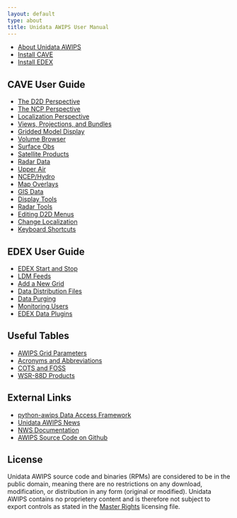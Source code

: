 ```yaml
---
layout: default
type: about
title: Unidata AWIPS User Manual
---
```


<style>
  .benchmark img {
    max-width: 500px;
  }
  .benchmark figcaption {
    font-weight: bold;
    margin-bottom: 16px;
  }
</style>

- <a href="docs/about.html">About Unidata AWIPS</a>
- <a href="docs/install/install-cave.html">Install CAVE</a>
- <a href="docs/install/install-edex.html">Install EDEX</a>

## CAVE User Guide

- <a href="docs/cave/d2d-intro.html">The D2D Perspective</a>
- <a href="docs/cave/ncp.html">The NCP Perspective</a>
- <a href="docs/cave/localization-perspective.html">Localization Perspective</a>
- <a href="docs/cave/d2d-system-menus.html">Views, Projections, and Bundles</a>
- <a href="docs/cave/d2d-grids.html">Gridded Model Display</a>
- <a href="docs/cave/d2d-models.html">Volume Browser</a>
- <a href="docs/cave/d2d-obs.html">Surface Obs</a>
- <a href="docs/cave/d2d-satellite.html">Satellite Products</a>
- <a href="docs/cave/d2d-radar.html">Radar Data</a>
- <a href="docs/cave/d2d-uair.html">Upper Air</a>
- <a href="docs/cave/d2d-hydro.html">NCEP/Hydro</a>
- <a href="docs/cave/d2d-maps.html">Map Overlays</a>
- <a href="docs/cave/d2d-gis.html">GIS Data</a>
- <a href="docs/cave/d2d-tools.html">Display Tools</a>
- <a href="docs/cave/d2d-radar-tools.html">Radar Tools</a>
- <a href="docs/cave/d2d-edit-menus.html">Editing D2D Menus</a>
- <a href="docs/cave/cave-localization.html">Change Localization</a>
- <a href="docs/cave/cave-keyboard-shortcuts.html">Keyboard Shortcuts</a>

## EDEX User Guide

- <a href="docs/install/start-edex.html">EDEX Start and Stop</a>
- <a href="docs/edex/ldm.html">LDM Feeds</a>
- <a href="docs/edex/new-grid.html">Add a New Grid</a>
- <a href="docs/devguide/data-distribution-files.html">Data Distribution Files</a>
- <a href="docs/edex/data-purge.html">Data Purging</a>
- <a href="docs/edex/edex-users.html">Monitoring Users</a>
- <a href="docs/edex/data-plugins.html">EDEX Data Plugins</a>

## Useful Tables

- <a href="docs/appendix-grid-parameters.html">AWIPS Grid Parameters</a>
- <a href="docs/appendix-acronyms.html">Acronyms and Abbreviations</a>
- <a href="docs/appendix-cots.html">COTS and FOSS</a>
- <a href="docs/appendix-wsr88d.html">WSR-88D Products</a>

## External Links

- <a href="http://python-awips.readthedocs.io" target="_blank">python-awips Data Access Framework</a>
- <a href="http://www.unidata.ucar.edu/software/awips2/" target="_blank">Unidata AWIPS News</a>
- <a href="docs/pdf/index.html">NWS Documentation</a>
- <a href="https://github.com/Unidata/awips2" target="_blank">AWIPS Source Code on Github</a>

## License

Unidata AWIPS source code and binaries (RPMs) are considered to be in the public domain, meaning there are no restrictions on any download, modification, or distribution in any form (original or modified).  Unidata AWIPS contains no proprietery content and is therefore not subject to export controls as stated in the [Master Rights](https://github.com/Unidata/awips2/blob/unidata_16.2.2/rpms/legal/Master_Rights_File.pdf) licensing file. 

